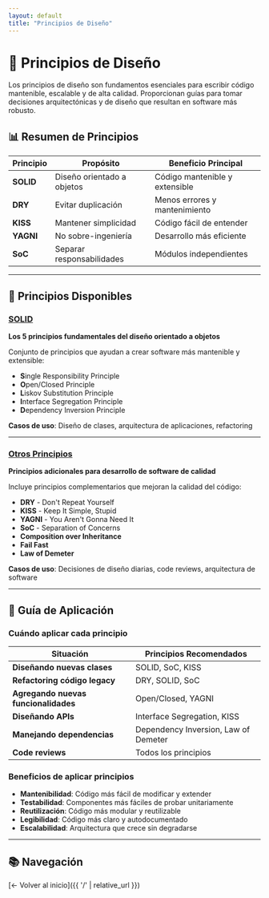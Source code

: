 ```yaml
---
layout: default
title: "Principios de Diseño"
---
```


# 🎯 Principios de Diseño

Los principios de diseño son fundamentos esenciales para escribir código mantenible, escalable y de alta calidad. Proporcionan guías para tomar decisiones arquitectónicas y de diseño que resultan en software más robusto.

## 📊 Resumen de Principios

| Principio | Propósito | Beneficio Principal |
|-----------|-----------|-------------------|
| **SOLID** | Diseño orientado a objetos | Código mantenible y extensible |
| **DRY** | Evitar duplicación | Menos errores y mantenimiento |
| **KISS** | Mantener simplicidad | Código fácil de entender |
| **YAGNI** | No sobre-ingeniería | Desarrollo más eficiente |
| **SoC** | Separar responsabilidades | Módulos independientes |

---

## 📝 Principios Disponibles

### [SOLID](solid)
**Los 5 principios fundamentales del diseño orientado a objetos**

Conjunto de principios que ayudan a crear software más mantenible y extensible:
- **S**ingle Responsibility Principle
- **O**pen/Closed Principle  
- **L**iskov Substitution Principle
- **I**nterface Segregation Principle
- **D**ependency Inversion Principle

**Casos de uso**: Diseño de clases, arquitectura de aplicaciones, refactoring

---

### [Otros Principios](otros-principios)
**Principios adicionales para desarrollo de software de calidad**

Incluye principios complementarios que mejoran la calidad del código:
- **DRY** - Don't Repeat Yourself
- **KISS** - Keep It Simple, Stupid
- **YAGNI** - You Aren't Gonna Need It
- **SoC** - Separation of Concerns
- **Composition over Inheritance**
- **Fail Fast**
- **Law of Demeter**

**Casos de uso**: Decisiones de diseño diarias, code reviews, arquitectura de software

---

## 🎯 Guía de Aplicación

### Cuándo aplicar cada principio

| Situación | Principios Recomendados |
|-----------|------------------------|
| **Diseñando nuevas clases** | SOLID, SoC, KISS |
| **Refactoring código legacy** | DRY, SOLID, SoC |
| **Agregando nuevas funcionalidades** | Open/Closed, YAGNI |
| **Diseñando APIs** | Interface Segregation, KISS |
| **Manejando dependencias** | Dependency Inversion, Law of Demeter |
| **Code reviews** | Todos los principios |

### Beneficios de aplicar principios

- **Mantenibilidad**: Código más fácil de modificar y extender
- **Testabilidad**: Componentes más fáciles de probar unitariamente
- **Reutilización**: Código más modular y reutilizable
- **Legibilidad**: Código más claro y autodocumentado
- **Escalabilidad**: Arquitectura que crece sin degradarse

---

## 📚 Navegación

[← Volver al inicio]({{ '/' | relative_url }})